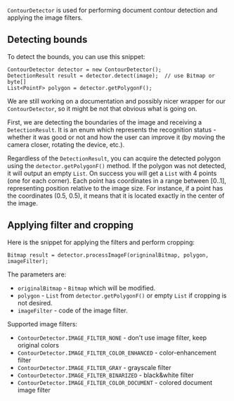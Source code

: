 `ContourDetector` is used for performing document contour detection and applying the image filters.

## Detecting bounds

To detect the bounds, you can use this snippet:

    ContourDetector detector = new ContourDetector();
    DetectionResult result = detector.detect(image);  // use Bitmap or byte[]
    List<PointF> polygon = detector.getPolygonF();

We are still working on a documentation and possibly nicer wrapper for our `ContourDetector`, so it might be not that obvious what is going on.

First, we are detecting the boundaries of the image and receiving a `DetectionResult`. It is an enum which represents the recognition status - whether it was good or not and how the user can improve it (by moving the camera closer, rotating the device, etc.).

Regardless of the `DetectionResult`, you can acquire the detected polygon using the `detector.getPolygonF()` method. If the polygon was not detected, it will output an empty `List`. On success you will get a `List` with 4 points (one for each corner). Each point has coordinates in a range between [0..1], representing position relative to the image size. For instance, if a point has the coordinates (0.5, 0.5), it means that it is located exactly in the center of the image.

## Applying filter and cropping

Here is the snippet for applying the filters and perform cropping:

    Bitmap result = detector.processImageF(origninalBitmap, polygon, imageFilter);

The parameters are:
* `originalBitmap` - `Bitmap` which will be modified.
* `polygon` - `List` from `detector.getPolygonF()` or empty `List` if cropping is not desired.
* `imageFilter` - code of the image filter.

Supported image filters:
* `ContourDetector.IMAGE_FILTER_NONE` - don't use image filter, keep original colors
* `ContourDetector.IMAGE_FILTER_COLOR_ENHANCED` - color-enhancement filter
* `ContourDetector.IMAGE_FILTER_GRAY` - grayscale filter
* `ContourDetector.IMAGE_FILTER_BINARIZED` - black&white filter
* `ContourDetector.IMAGE_FILTER_COLOR_DOCUMENT` - colored document image filter